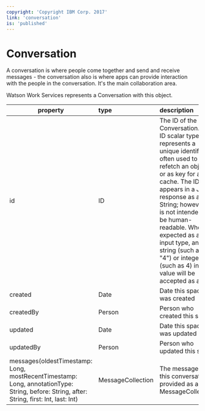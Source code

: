 ```yaml
---
copyright: 'Copyright IBM Corp. 2017'
link: 'conversation'
is: 'published'
---
```

# Conversation

A conversation is where people come together and send and receive messages - the conversation also is where
apps can provide interaction with the people in the conversation. It's the main collaboration area.

Watson Work Services represents a Conversation with this object.

| property      | type          | description  |
| ------------- |:------------- |:-----|
| id          | ID      | The ID of the Conversation. The ID scalar type represents a unique identifier, often used to refetch an object or as key for a cache. The ID type appears in a JSON response as a String; however, it is not intended to be human-readable. When expected as an input type, any string (such as "4") or integer (such as 4) input value will be accepted as an ID.|
| created     | Date        | Date this space  was created |
| createdBy   | Person    | Person who created this space |
| updated     | Date    | Date this space  was updated |
| updatedBy   | Person | Person who updated this space  |
| messages(oldestTimestamp: Long, mostRecentTimestamp: Long, annotationType: String, before: String, after: String, first: Int, last: Int) | MessageCollection | The messages of this conversation provided as a MessageCollection
